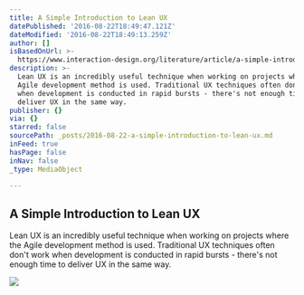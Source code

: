 ```yaml
---
title: A Simple Introduction to Lean UX
datePublished: '2016-08-22T18:49:47.121Z'
dateModified: '2016-08-22T18:49:13.259Z'
author: []
isBasedOnUrl: >-
  https://www.interaction-design.org/literature/article/a-simple-introduction-to-lean-ux
description: >-
  Lean UX is an incredibly useful technique when working on projects where the
  Agile development method is used. Traditional UX techniques often don't work
  when development is conducted in rapid bursts - there's not enough time to
  deliver UX in the same way.
publisher: {}
via: {}
starred: false
sourcePath: _posts/2016-08-22-a-simple-introduction-to-lean-ux.md
inFeed: true
hasPage: false
inNav: false
_type: MediaObject

---
```

<article style=""><h1>A Simple Introduction to Lean UX</h1><p>Lean UX is an incredibly useful technique when working on projects where the Agile development method is used. Traditional UX techniques often don't work when development is conducted in rapid bursts - there's not enough time to deliver UX in the same way.</p><img src="https://public-media.interaction-design.org/images/ux-daily/5774e52061c5f.jpg" /></article>